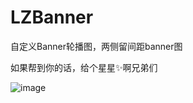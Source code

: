 # LZBanner
自定义Banner轮播图，两侧留间距banner图

如果帮到你的话，给个星星✨啊兄弟们

![image](https://upload-images.jianshu.io/upload_images/2572565-c7600b1321afcddc.gif?imageMogr2/auto-orient/strip%7CimageView2/2/w/260/format/webp)  
